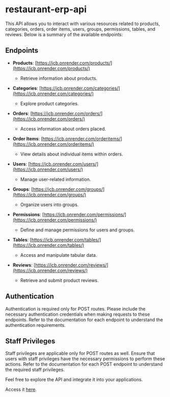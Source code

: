 # restaurant-erp-api
This API allows you to interact with various resources related to products, categories, orders, order items, users, groups, permissions, tables, and reviews. Below is a summary of the available endpoints:

## Endpoints

- **Products**: [https://jcb.onrender.com/products/](https://jcb.onrender.com/products/)
  - Retrieve information about products.

- **Categories**: [https://jcb.onrender.com/categories/](https://jcb.onrender.com/categories/)
  - Explore product categories.

- **Orders**: [https://jcb.onrender.com/orders/](https://jcb.onrender.com/orders/)
  - Access information about orders placed.

- **Order Items**: [https://jcb.onrender.com/orderitems/](https://jcb.onrender.com/orderitems/)
  - View details about individual items within orders.

- **Users**: [https://jcb.onrender.com/users/](https://jcb.onrender.com/users/)
  - Manage user-related information.

- **Groups**: [https://jcb.onrender.com/groups/](https://jcb.onrender.com/groups/)
  - Organize users into groups.

- **Permissions**: [https://jcb.onrender.com/permissions/](https://jcb.onrender.com/permissions/)
  - Define and manage permissions for users and groups.

- **Tables**: [https://jcb.onrender.com/tables/](https://jcb.onrender.com/tables/)
  - Access and manipulate tabular data.

- **Reviews**: [https://jcb.onrender.com/reviews/](https://jcb.onrender.com/reviews/)
  - Retrieve and submit product reviews.

## Authentication

Authentication is required only for POST routes. Please include the necessary authentication credentials when making requests to these endpoints. Refer to the documentation for each endpoint to understand the authentication requirements.

## Staff Privileges
Staff privileges are applicable only for POST routes as well. Ensure that users with staff privileges have the necessary permissions to perform these actions. Refer to the documentation for each POST endpoint to understand the required staff privileges.

Feel free to explore the API and integrate it into your applications.

Access it [here](jcb.onrender.com/).
